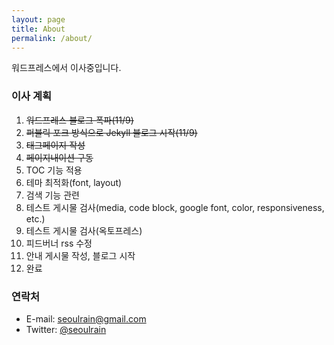 ```yaml
---
layout: page
title: About
permalink: /about/
---
```


워드프레스에서 이사중입니다.

### 이사 계획
1. <s>워드프레스 블로그 폭파(11/9)</s>
2. <s>퍼블릭 포크 방식으로 Jekyll 블로그 시작(11/9)</s>
1. <s>태그페이지 작성</s>
1. <s>페이지내이션 구동</s>
1. TOC 기능 적용
1. 테마 최적화(font, layout)
1. 검색 기능 관련
4. 테스트 게시물 검사(media, code block, google font, color, responsiveness, etc.)
5. 테스트 게시물 검사(옥토프레스)
8. 피드버너 rss 수정
9. 안내 게시물 작성, 블로그 시작
10. 완료


### 연락처

- E-mail: [seoulrain@gmail.com](mailto:seoulrain)
- Twitter: [@seoulrain](http://twitter.com/seoulrain)
